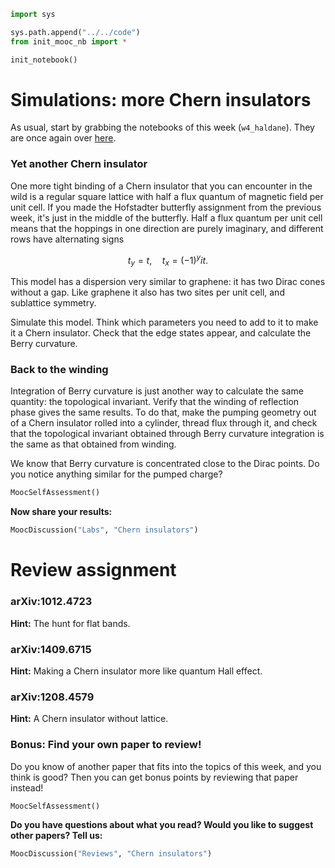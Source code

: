 ```python
import sys

sys.path.append("../../code")
from init_mooc_nb import *

init_notebook()
```

# Simulations: more Chern insulators

As usual, start by grabbing the notebooks of this week (`w4_haldane`). They are once again over [here](http://tiny.cc/topocm_smc).

### Yet another Chern insulator

One more tight binding of a Chern insulator that you can encounter in the wild is a regular square lattice with half a flux quantum of magnetic field per unit cell. If you made the Hofstadter butterfly assignment from the previous week, it's just in the middle of the butterfly. Half a flux quantum per unit cell means that the hoppings in one direction are purely imaginary, and different rows have alternating signs

$$t_y = t,\quad t_x = (-1)^y it.$$

This model has a dispersion very similar to graphene: it has two Dirac cones without a gap. Like graphene it also has two sites per unit cell, and sublattice symmetry.

Simulate this model. Think which parameters you need to add to it to make it a Chern insulator. Check that the edge states appear, and calculate the Berry curvature.

### Back to the winding

Integration of Berry curvature is just another way to calculate the same quantity: the topological invariant. Verify that the winding of reflection phase gives the same results. To do that, make the pumping geometry out of a Chern insulator rolled into a cylinder, thread flux through it, and check that the topological invariant obtained through Berry curvature integration is the same as that obtained from winding.

We know that Berry curvature is concentrated close to the Dirac points. Do you notice anything similar for the pumped charge?


```python
MoocSelfAssessment()
```

**Now share your results:**


```python
MoocDiscussion("Labs", "Chern insulators")
```

# Review assignment

### arXiv:1012.4723

**Hint:** The hunt for flat bands.

### arXiv:1409.6715

**Hint:** Making a Chern insulator more like quantum Hall effect.

### arXiv:1208.4579

**Hint:** A Chern insulator without lattice.

### Bonus: Find your own paper to review!

Do you know of another paper that fits into the topics of this week, and you think is good?
Then you can get bonus points by reviewing that paper instead!


```python
MoocSelfAssessment()
```

**Do you have questions about what you read? Would you like to suggest other papers? Tell us:**


```python
MoocDiscussion("Reviews", "Chern insulators")
```
